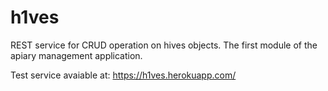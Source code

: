 # h1ves

REST service for CRUD operation on hives objects. The first module of the apiary management application.

Test service avaiable at: https://h1ves.herokuapp.com/
